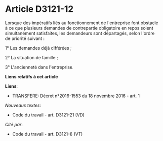 # Article D3121-12

Lorsque des impératifs liés au fonctionnement de l'entreprise font obstacle à ce que plusieurs demandes de  contrepartie
obligatoire en repos soient simultanément satisfaites, les demandeurs sont départagés, selon l'ordre de priorité suivant : 

1° Les demandes déjà différées ; 

2° La situation de famille ; 

3° L'ancienneté dans l'entreprise.

**Liens relatifs à cet article**

**Liens**:

  - TRANSFERE: Décret n°2016-1553 du 18 novembre 2016 - art. 1

_Nouveaux textes_:

  - Code du travail - art. D3121-21 (VD)

_Cité par_:

  - Code du travail - art. D3121-8 (VT)

